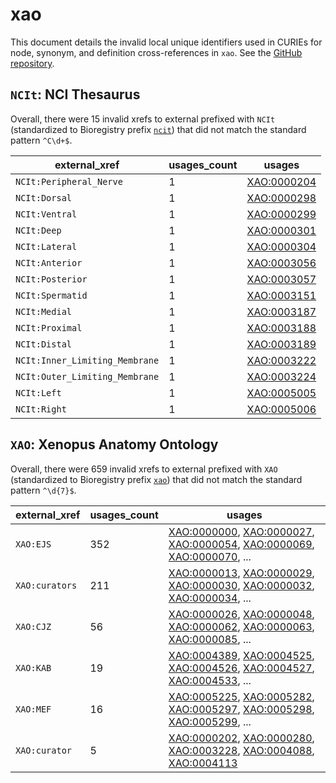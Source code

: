 # xao

This document details the invalid local unique identifiers used in CURIEs
for node, synonym, and definition cross-references in `xao`. See the [GitHub repository](https://github.com/xenopus-anatomy/xao).


## `NCIt`: NCI Thesaurus

Overall, there were 15 invalid
xrefs to external prefixed with `NCIt` (standardized to Bioregistry
prefix [`ncit`](https://bioregistry.io/ncit)) that
did not match the standard pattern `^C\d+$`.

| external_xref                  |   usages_count | usages                                            |
|--------------------------------|----------------|---------------------------------------------------|
| `NCIt:Peripheral_Nerve`        |              1 | [XAO:0000204](https://bioregistry.io/XAO:0000204) |
| `NCIt:Dorsal`                  |              1 | [XAO:0000298](https://bioregistry.io/XAO:0000298) |
| `NCIt:Ventral`                 |              1 | [XAO:0000299](https://bioregistry.io/XAO:0000299) |
| `NCIt:Deep`                    |              1 | [XAO:0000301](https://bioregistry.io/XAO:0000301) |
| `NCIt:Lateral`                 |              1 | [XAO:0000304](https://bioregistry.io/XAO:0000304) |
| `NCIt:Anterior`                |              1 | [XAO:0003056](https://bioregistry.io/XAO:0003056) |
| `NCIt:Posterior`               |              1 | [XAO:0003057](https://bioregistry.io/XAO:0003057) |
| `NCIt:Spermatid`               |              1 | [XAO:0003151](https://bioregistry.io/XAO:0003151) |
| `NCIt:Medial`                  |              1 | [XAO:0003187](https://bioregistry.io/XAO:0003187) |
| `NCIt:Proximal`                |              1 | [XAO:0003188](https://bioregistry.io/XAO:0003188) |
| `NCIt:Distal`                  |              1 | [XAO:0003189](https://bioregistry.io/XAO:0003189) |
| `NCIt:Inner_Limiting_Membrane` |              1 | [XAO:0003222](https://bioregistry.io/XAO:0003222) |
| `NCIt:Outer_Limiting_Membrane` |              1 | [XAO:0003224](https://bioregistry.io/XAO:0003224) |
| `NCIt:Left`                    |              1 | [XAO:0005005](https://bioregistry.io/XAO:0005005) |
| `NCIt:Right`                   |              1 | [XAO:0005006](https://bioregistry.io/XAO:0005006) |

## `XAO`: Xenopus Anatomy Ontology

Overall, there were 659 invalid
xrefs to external prefixed with `XAO` (standardized to Bioregistry
prefix [`xao`](https://bioregistry.io/xao)) that
did not match the standard pattern `^\d{7}$`.

| external_xref   |   usages_count | usages                                                                                                                                                                                                                                                             |
|-----------------|----------------|--------------------------------------------------------------------------------------------------------------------------------------------------------------------------------------------------------------------------------------------------------------------|
| `XAO:EJS`       |            352 | [XAO:0000000](https://bioregistry.io/XAO:0000000), [XAO:0000027](https://bioregistry.io/XAO:0000027), [XAO:0000054](https://bioregistry.io/XAO:0000054), [XAO:0000069](https://bioregistry.io/XAO:0000069), [XAO:0000070](https://bioregistry.io/XAO:0000070), ... |
| `XAO:curators`  |            211 | [XAO:0000013](https://bioregistry.io/XAO:0000013), [XAO:0000029](https://bioregistry.io/XAO:0000029), [XAO:0000030](https://bioregistry.io/XAO:0000030), [XAO:0000032](https://bioregistry.io/XAO:0000032), [XAO:0000034](https://bioregistry.io/XAO:0000034), ... |
| `XAO:CJZ`       |             56 | [XAO:0000026](https://bioregistry.io/XAO:0000026), [XAO:0000048](https://bioregistry.io/XAO:0000048), [XAO:0000062](https://bioregistry.io/XAO:0000062), [XAO:0000063](https://bioregistry.io/XAO:0000063), [XAO:0000085](https://bioregistry.io/XAO:0000085), ... |
| `XAO:KAB`       |             19 | [XAO:0004389](https://bioregistry.io/XAO:0004389), [XAO:0004525](https://bioregistry.io/XAO:0004525), [XAO:0004526](https://bioregistry.io/XAO:0004526), [XAO:0004527](https://bioregistry.io/XAO:0004527), [XAO:0004533](https://bioregistry.io/XAO:0004533), ... |
| `XAO:MEF`       |             16 | [XAO:0005225](https://bioregistry.io/XAO:0005225), [XAO:0005282](https://bioregistry.io/XAO:0005282), [XAO:0005297](https://bioregistry.io/XAO:0005297), [XAO:0005298](https://bioregistry.io/XAO:0005298), [XAO:0005299](https://bioregistry.io/XAO:0005299), ... |
| `XAO:curator`   |              5 | [XAO:0000202](https://bioregistry.io/XAO:0000202), [XAO:0000280](https://bioregistry.io/XAO:0000280), [XAO:0003228](https://bioregistry.io/XAO:0003228), [XAO:0004088](https://bioregistry.io/XAO:0004088), [XAO:0004113](https://bioregistry.io/XAO:0004113)      |

